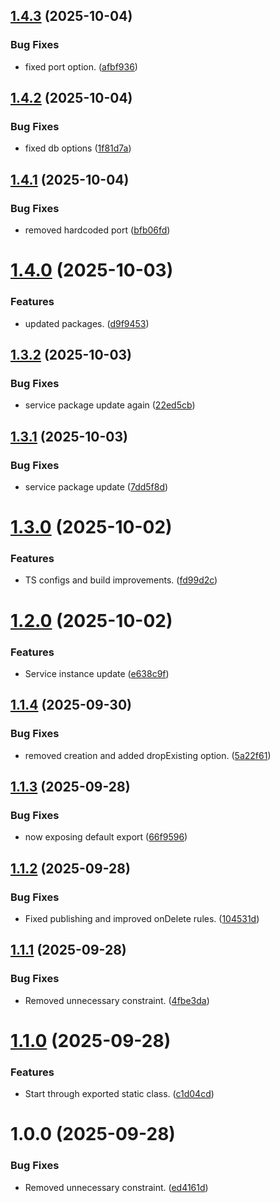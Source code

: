 ## [1.4.3](https://github.com/cadenzaio/cadenza-db/compare/v1.4.2...v1.4.3) (2025-10-04)


### Bug Fixes

* fixed port option. ([afbf936](https://github.com/cadenzaio/cadenza-db/commit/afbf936b833ef00bc75fa3bd10b238de6bb3fa13))

## [1.4.2](https://github.com/cadenzaio/cadenza-db/compare/v1.4.1...v1.4.2) (2025-10-04)


### Bug Fixes

* fixed db options ([1f81d7a](https://github.com/cadenzaio/cadenza-db/commit/1f81d7a1f619ebc817c117e95a3b901a2a6cb612))

## [1.4.1](https://github.com/cadenzaio/cadenza-db/compare/v1.4.0...v1.4.1) (2025-10-04)


### Bug Fixes

* removed hardcoded port ([bfb06fd](https://github.com/cadenzaio/cadenza-db/commit/bfb06fd21d36b18365a61674e22949282300230a))

# [1.4.0](https://github.com/cadenzaio/cadenza-db/compare/v1.3.2...v1.4.0) (2025-10-03)


### Features

* updated packages. ([d9f9453](https://github.com/cadenzaio/cadenza-db/commit/d9f9453f070688e5e48bf1b0617ab68d6691056e))

## [1.3.2](https://github.com/cadenzaio/cadenza-db/compare/v1.3.1...v1.3.2) (2025-10-03)


### Bug Fixes

* service package update again ([22ed5cb](https://github.com/cadenzaio/cadenza-db/commit/22ed5cb148343cfc7a5ea4ffd8c6c4b449b0317b))

## [1.3.1](https://github.com/cadenzaio/cadenza-db/compare/v1.3.0...v1.3.1) (2025-10-03)


### Bug Fixes

* service package update ([7dd5f8d](https://github.com/cadenzaio/cadenza-db/commit/7dd5f8d95fa13992f1f4a8cd98b8705406b4c0f3))

# [1.3.0](https://github.com/cadenzaio/cadenza-db/compare/v1.2.0...v1.3.0) (2025-10-02)


### Features

* TS configs and build improvements. ([fd99d2c](https://github.com/cadenzaio/cadenza-db/commit/fd99d2c5db665f2890564f91686c4ad028712079))

# [1.2.0](https://github.com/cadenzaio/cadenza-db/compare/v1.1.4...v1.2.0) (2025-10-02)


### Features

* Service instance update ([e638c9f](https://github.com/cadenzaio/cadenza-db/commit/e638c9f9c95021fc0b1c14e1ed92bd2a1d832263))

## [1.1.4](https://github.com/cadenzaio/cadenza-db/compare/v1.1.3...v1.1.4) (2025-09-30)


### Bug Fixes

* removed creation and added dropExisting option. ([5a22f61](https://github.com/cadenzaio/cadenza-db/commit/5a22f616f7b5120dff39def847fe0f4bc3bf7e9d))

## [1.1.3](https://github.com/cadenzaio/cadenza-db/compare/v1.1.2...v1.1.3) (2025-09-28)


### Bug Fixes

* now exposing default export ([66f9596](https://github.com/cadenzaio/cadenza-db/commit/66f9596b428a142d9b0e6fac8b0eeec4e1bae3db))

## [1.1.2](https://github.com/cadenzaio/cadenza-db/compare/v1.1.1...v1.1.2) (2025-09-28)


### Bug Fixes

* Fixed publishing and improved onDelete rules. ([104531d](https://github.com/cadenzaio/cadenza-db/commit/104531d7b48851e9a0997a5154b0b756b25399bf))

## [1.1.1](https://github.com/cadenzaio/cadenza-db/compare/v1.1.0...v1.1.1) (2025-09-28)


### Bug Fixes

* Removed unnecessary constraint. ([4fbe3da](https://github.com/cadenzaio/cadenza-db/commit/4fbe3da024781c79ded10b7ad05e71a04a6874f0))

# [1.1.0](https://github.com/cadenzaio/cadenza-db/compare/v1.0.0...v1.1.0) (2025-09-28)


### Features

* Start through exported static class. ([c1d04cd](https://github.com/cadenzaio/cadenza-db/commit/c1d04cd4f98c13377778cb68a50195a7c5c530aa))

# 1.0.0 (2025-09-28)


### Bug Fixes

* Removed unnecessary constraint. ([ed4161d](https://github.com/cadenzaio/cadenza-db/commit/ed4161d911f66bbb67afe9e15a2c0d65458a7b9d))
